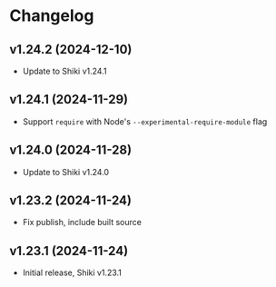 # Changelog

## v1.24.2 (2024-12-10)

- Update to Shiki v1.24.1

## v1.24.1 (2024-11-29)

- Support `require` with Node's `--experimental-require-module` flag

## v1.24.0 (2024-11-28)

- Update to Shiki v1.24.0

## v1.23.2 (2024-11-24)

- Fix publish, include built source

## v1.23.1 (2024-11-24)

- Initial release, Shiki v1.23.1
